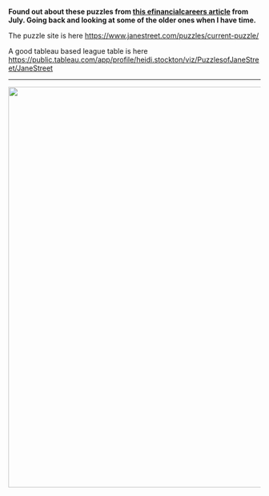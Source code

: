 **Found out about these puzzles from <a href="https://www.efinancialcareers.co.uk/news/2020/07/how-to-get-a-job-at-jane-street">this efinancialcareers article</a> from July. Going back and looking at some of the older ones when I have time.**

The puzzle site is here https://www.janestreet.com/puzzles/current-puzzle/

A good tableau based league table is here 
https://public.tableau.com/app/profile/heidi.stockton/viz/PuzzlesofJaneStreet/JaneStreet
<hr>

<img src="https://github.com/gowen100/Jane-Street-Solutions/blob/master/status.jpg?raw=true" width="800" >
